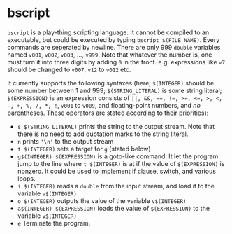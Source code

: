 # bscript
`bscript` is a play-thing scripting language. It cannot be compiled to an executable, but could be executed by typing 
`bscript $(FILE_NAME)`. Every commands are seperated by newline.
There are only 999 `double` variables named `v001`, `v002`, `v003`, ..., `v999`. Note that whatever the number is, one must turn it into three digits by adding `0` in the front. e.g. expressions like `v7` should be changed to `v007`, `v12` to `v012` etc.

It currently supports the following syntaxes (here, `$(INTEGER)` should be some number between 1 and 999; `$(STRING_LITERAL)` is some string literal; `$(EXPRESSION)` is an expression consists of `||, &&, ==, !=, >=, <=, >, <, -, +, %, /, *, !`, `v001` to `v009`, and floating-point numbers, and *no* parentheses. These operators are stated according to their priorities):
* `s $(STRING_LITERAL)` prints the string to the output stream. Note that there is no need to add quotation marks to the string literal.
* `n` prints `'\n'` to the output stream
* `t $(INTEGER)` sets a target for `g` (stated below)
* `g$(INTEGER) $(EXPRESSION)` is a goto-like command. It let the program jump to the line where `t $(INTEGER)` is at if the value of `$(EXPRESSION)` is nonzero. It could be used to implement if clause, switch, and various loops.
* `i $(INTEGER)` reads a `double` from the input stream, and load it to the variable `v$(INTEGER)`
* `o $(INTEGER)` outputs the value of the variable `v$(INTEGER)`
* `a$(INTEGER) $(EXPRESSION)` loads the value of `$(EXPRESSION)` to the variable `v$(INTEGER)`
* `e` Terminate the program.
